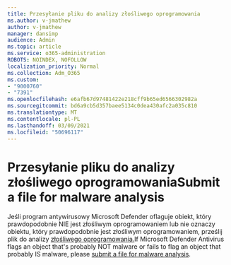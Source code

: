 ```yaml
---
title: Przesyłanie pliku do analizy złośliwego oprogramowania
ms.author: v-jmathew
author: v-jmathew
manager: dansimp
audience: Admin
ms.topic: article
ms.service: o365-administration
ROBOTS: NOINDEX, NOFOLLOW
localization_priority: Normal
ms.collection: Adm_O365
ms.custom:
- "9000760"
- "7391"
ms.openlocfilehash: e6afb67d97481422e218cff9b65ed6566302982a
ms.sourcegitcommit: bd6a9cb5d357baee5134c0dea430afc2a035c810
ms.translationtype: MT
ms.contentlocale: pl-PL
ms.lasthandoff: 03/09/2021
ms.locfileid: "50696117"
---
```

# <a name="submit-a-file-for-malware-analysis"></a><span data-ttu-id="b7b3d-102">Przesyłanie pliku do analizy złośliwego oprogramowania</span><span class="sxs-lookup"><span data-stu-id="b7b3d-102">Submit a file for malware analysis</span></span>

<span data-ttu-id="b7b3d-103">Jeśli program antywirusowy Microsoft Defender oflaguje obiekt, który prawdopodobnie NIE jest złośliwym oprogramowaniem lub nie oznaczy obiektu, który prawdopodobnie jest złośliwym oprogramowaniem, prześlij plik do analizy [złośliwego oprogramowania.](https://go.microsoft.com/fwlink/?linkid=2144963)</span><span class="sxs-lookup"><span data-stu-id="b7b3d-103">If Microsoft Defender Antivirus flags an object that's probably NOT malware or fails to flag an object that probably IS malware, please [submit a file for malware analysis](https://go.microsoft.com/fwlink/?linkid=2144963).</span></span>
